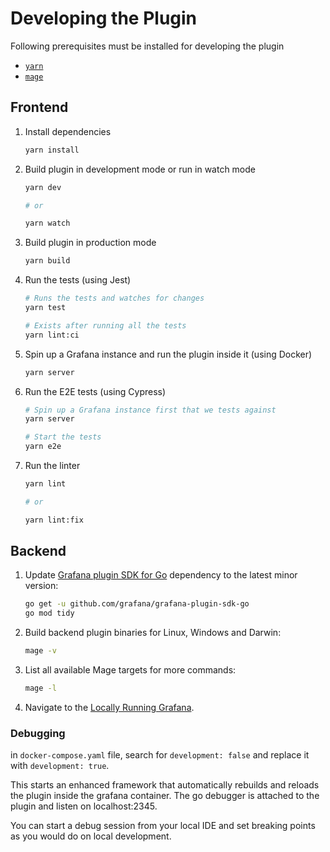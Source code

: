# Developing the Plugin

Following prerequisites must be installed for developing the plugin

- [`yarn`](https://yarnpkg.com/)
- [`mage`](https://magefile.org/)


## Frontend

1. Install dependencies

   ```bash
   yarn install
   ```

2. Build plugin in development mode or run in watch mode

   ```bash
   yarn dev

   # or

   yarn watch
   ```

3. Build plugin in production mode

   ```bash
   yarn build
   ```

4. Run the tests (using Jest)

   ```bash
   # Runs the tests and watches for changes
   yarn test
   
   # Exists after running all the tests
   yarn lint:ci
   ```

5. Spin up a Grafana instance and run the plugin inside it (using Docker)

   ```bash
   yarn server
   ```

6. Run the E2E tests (using Cypress)

   ```bash
   # Spin up a Grafana instance first that we tests against 
   yarn server
   
   # Start the tests
   yarn e2e
   ```

7. Run the linter

   ```bash
   yarn lint
   
   # or

   yarn lint:fix
   ```

## Backend

1. Update [Grafana plugin SDK for Go](https://grafana.com/developers/plugin-tools/introduction/grafana-plugin-sdk-for-go) dependency to the latest minor version:

   ```bash
   go get -u github.com/grafana/grafana-plugin-sdk-go
   go mod tidy
   ```

2. Build backend plugin binaries for Linux, Windows and Darwin:

   ```bash
   mage -v
   ```

3. List all available Mage targets for more commands:

   ```bash
   mage -l
   ```

4. Navigate to the [Locally Running Grafana](http://localhost:3000).

### Debugging

in `docker-compose.yaml` file, search for `development: false` and replace it with `development: true`.

This starts an enhanced framework that automatically rebuilds and reloads the plugin inside the grafana container.
The go debugger is attached to the plugin and listen on localhost:2345. 

You can start a debug session from your local IDE and set breaking points as you would do on local development.
